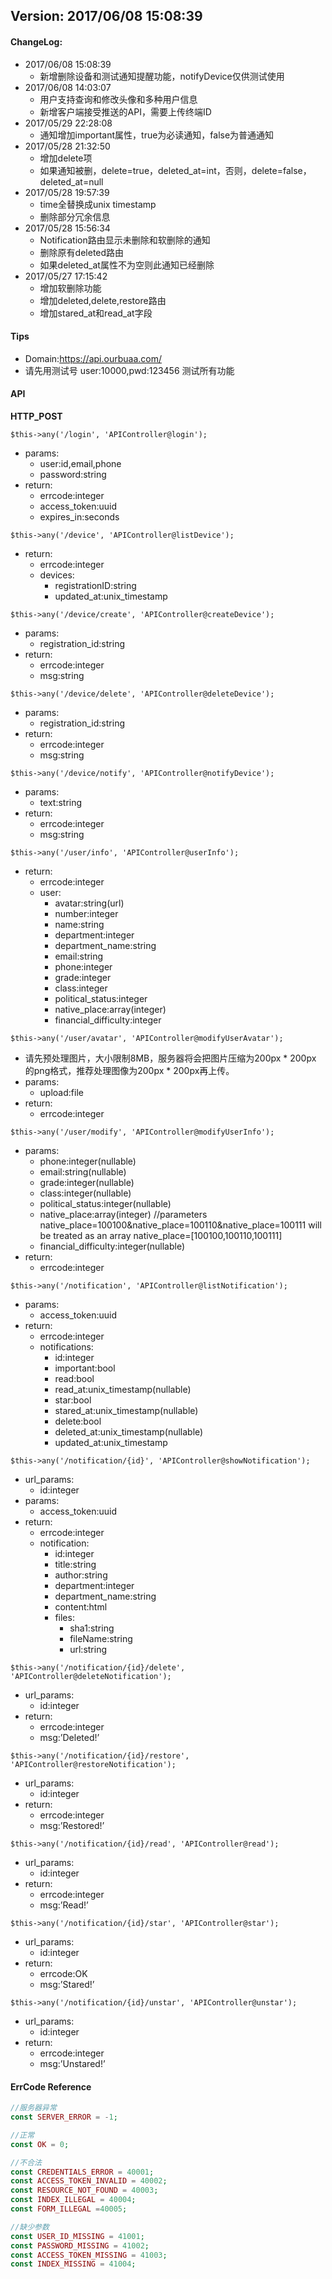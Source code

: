## Version: 2017/06/08 15:08:39


#### ChangeLog:
* 2017/06/08 15:08:39
  * 新增删除设备和测试通知提醒功能，notifyDevice仅供测试使用
* 2017/06/08 14:03:07
  * 用户支持查询和修改头像和多种用户信息
  * 新增客户端接受推送的API，需要上传终端ID
* 2017/05/29 22:28:08
  * 通知增加important属性，true为必读通知，false为普通通知
* 2017/05/28 21:32:50
  * 增加delete项
  * 如果通知被删，delete=true，deleted_at=int，否则，delete=false，deleted_at=null
* 2017/05/28 19:57:39
  * time全替换成unix timestamp
  * 删除部分冗余信息
* 2017/05/28 15:56:34
  * Notification路由显示未删除和软删除的通知
  * 删除原有deleted路由
  * 如果deleted_at属性不为空则此通知已经删除
* 2017/05/27 17:15:42
  * 增加软删除功能
  * 增加deleted,delete,restore路由
  * 增加stared_at和read_at字段


#### Tips
* Domain:https://api.ourbuaa.com/
* 请先用测试号 user:10000,pwd:123456 测试所有功能


#### API
**HTTP_POST**

`$this->any('/login', 'APIController@login');`
* params:
  * user:id,email,phone
  * password:string
* return:
  * errcode:integer
  * access_token:uuid
  * expires_in:seconds
  
  
`$this->any('/device', 'APIController@listDevice');`
* return:
  * errcode:integer
  * devices:
    * registrationID:string
    * updated_at:unix_timestamp
      
`$this->any('/device/create', 'APIController@createDevice');`
* params:
  * registration_id:string
* return:
  * errcode:integer
  * msg:string
    
`$this->any('/device/delete', 'APIController@deleteDevice');`
* params:
  * registration_id:string
* return:
  * errcode:integer
  * msg:string
  
`$this->any('/device/notify', 'APIController@notifyDevice');`
* params:
  * text:string
* return:
  * errcode:integer
  * msg:string  
    
`$this->any('/user/info', 'APIController@userInfo');`
* return:
  * errcode:integer
  * user:
    * avatar:string(url)
    * number:integer
    * name:string
    * department:integer
    * department_name:string
    * email:string
    * phone:integer
    * grade:integer
    * class:integer
    * political_status:integer
    * native_place:array(integer)
    * financial_difficulty:integer

`$this->any('/user/avatar', 'APIController@modifyUserAvatar');`
* 请先预处理图片，大小限制8MB，服务器将会把图片压缩为200px * 200px 的png格式，推荐处理图像为200px * 200px再上传。
* params:
  * upload:file
* return:
  * errcode:integer
  
  
`$this->any('/user/modify', 'APIController@modifyUserInfo');`
* params:
  * phone:integer(nullable)
  * email:string(nullable)
  * grade:integer(nullable)
  * class:integer(nullable)
  * political_status:integer(nullable)
  * native_place:array(integer) //parameters native_place=100100&native_place=100110&native_place=100111 will be treated as an array native_place=[100100,100110,100111]
  * financial_difficulty:integer(nullable)
* return:
  * errcode:integer

`$this->any('/notification', 'APIController@listNotification');`
* params:
  * access_token:uuid
* return:
  * errcode:integer
  * notifications:
    * id:integer
    * important:bool
	* read:bool
	* read_at:unix_timestamp(nullable)
    * star:bool
    * stared_at:unix_timestamp(nullable)
    * delete:bool
    * deleted_at:unix_timestamp(nullable)
    * updated_at:unix_timestamp


`$this->any('/notification/{id}', 'APIController@showNotification');`
* url_params:
  * id:integer
* params:
  * access_token:uuid
* return:
  * errcode:integer
  * notification:
    * id:integer
    * title:string
    * author:string
    * department:integer
    * department_name:string
    * content:html
    * files:
      * sha1:string
      * fileName:string
      * url:string

`$this->any('/notification/{id}/delete', 'APIController@deleteNotification');`
* url_params:
  * id:integer
* return:
  * errcode:integer
  * msg:’Deleted!’

`$this->any('/notification/{id}/restore', 'APIController@restoreNotification');`
* url_params:
  * id:integer
* return:
  * errcode:integer
  * msg:’Restored!’

`$this->any('/notification/{id}/read', 'APIController@read');`
* url_params:
  * id:integer
* return:
  * errcode:integer
  * msg:’Read!’

`$this->any('/notification/{id}/star', 'APIController@star');`
* url_params:
  * id:integer
* return:
  * errcode:OK
  * msg:’Stared!’

`$this->any('/notification/{id}/unstar', 'APIController@unstar');`
* url_params:
  * id:integer
* return:
  * errcode:integer
  * msg:’Unstared!’


#### ErrCode Reference
```php
//服务器异常
const SERVER_ERROR = -1;

//正常
const OK = 0;

//不合法
const CREDENTIALS_ERROR = 40001;
const ACCESS_TOKEN_INVALID = 40002;
const RESOURCE_NOT_FOUND = 40003;
const INDEX_ILLEGAL = 40004;
const FORM_ILLEGAL =40005;

//缺少参数
const USER_ID_MISSING = 41001;
const PASSWORD_MISSING = 41002;
const ACCESS_TOKEN_MISSING = 41003;
const INDEX_MISSING = 41004;
```